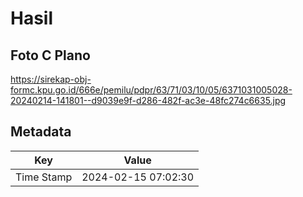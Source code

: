 # Hasil

## Foto C Plano

https://sirekap-obj-formc.kpu.go.id/666e/pemilu/pdpr/63/71/03/10/05/6371031005028-20240214-141801--d9039e9f-d286-482f-ac3e-48fc274c6635.jpg


## Metadata

| Key        | Value               |
| ---------- | ------------------- |
| Time Stamp | 2024-02-15 07:02:30 |



